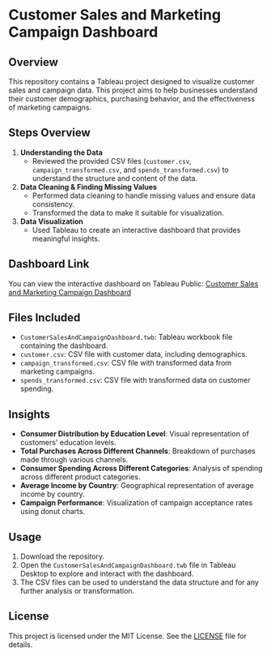 # Customer Sales and Marketing Campaign Dashboard

## Overview
This repository contains a Tableau project designed to visualize customer sales and campaign data. This project aims to help businesses understand their customer demographics, purchasing behavior, and the effectiveness of marketing campaigns.

## Steps Overview
1. **Understanding the Data**
   - Reviewed the provided CSV files (`customer.csv`, `campaign_transformed.csv`, and `spends_transformed.csv`) to understand the structure and content of the data.
2. **Data Cleaning & Finding Missing Values**
   - Performed data cleaning to handle missing values and ensure data consistency.
   - Transformed the data to make it suitable for visualization.
3. **Data Visualization**
   - Used Tableau to create an interactive dashboard that provides meaningful insights.

## Dashboard Link
You can view the interactive dashboard on Tableau Public: [Customer Sales and Marketing Campaign Dashboard](https://public.tableau.com/views/CustomersalesandCampaignPerformanceDashboard/Dashboard1?:language=en-US&:sid=&:redirect=auth&:display_count=n&:origin=viz_share_link)

## Files Included
- `CustomerSalesAndCampaignDashboard.twb`: Tableau workbook file containing the dashboard.
- `customer.csv`: CSV file with customer data, including demographics.
- `campaign_transformed.csv`: CSV file with transformed data from marketing campaigns.
- `spends_transformed.csv`: CSV file with transformed data on customer spending.

## Insights
- **Consumer Distribution by Education Level**: Visual representation of customers' education levels.
- **Total Purchases Across Different Channels**: Breakdown of purchases made through various channels.
- **Consumer Spending Across Different Categories**: Analysis of spending across different product categories.
- **Average Income by Country**: Geographical representation of average income by country.
- **Campaign Performance**: Visualization of campaign acceptance rates using donut charts.

## Usage
1. Download the repository.
2. Open the `CustomerSalesAndCampaignDashboard.twb` file in Tableau Desktop to explore and interact with the dashboard.
3. The CSV files can be used to understand the data structure and for any further analysis or transformation.

## License
This project is licensed under the MIT License. See the [LICENSE](LICENSE) file for details.

